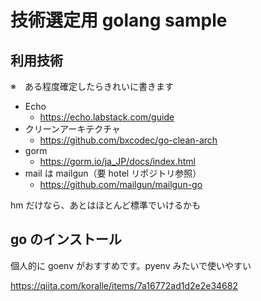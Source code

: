 # 技術選定用 golang sample

## 利用技術

※　ある程度確定したらきれいに書きます

- Echo
  - https://echo.labstack.com/guide
- クリーンアーキテクチャ
  - https://github.com/bxcodec/go-clean-arch
- gorm
  - https://gorm.io/ja_JP/docs/index.html
- mail は mailgun（要 hotel リポジトリ参照）
  - https://github.com/mailgun/mailgun-go

hm だけなら、あとはほとんど標準でいけるかも

## go のインストール

個人的に goenv がおすすめです。pyenv みたいで使いやすい

https://qiita.com/koralle/items/7a16772ad1d2e2e34682
